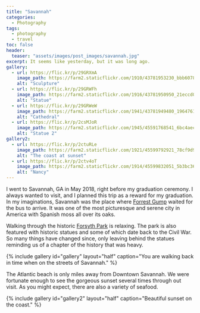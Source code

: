 ```yaml
---
title: "Savannah"
categories:
  - Photography
tags:
  - photography
  - travel
toc: false
header:
  teaser: "assets/images/post_images/savannah.jpg"
excerpt: It seems like yesterday, but it was long ago.
gallery:
  - url: https://flic.kr/p/29GRXmA
    image_path: https://farm2.staticflickr.com/1910/43781953230_bbb60788a3_k.jpg
    alt: "Sculpture"
  - url: https://flic.kr/p/29GRWFh
    image_path: https://farm2.staticflickr.com/1916/43781950950_21eccd0734_k.jpg
    alt: "Statue"
  - url: https://flic.kr/p/29GRWeW
    image_path: https://farm2.staticflickr.com/1941/43781949480_1964761eed_k.jpg
    alt: "Cathedral"
  - url: https://flic.kr/p/2csMJoR
    image_path: https://farm2.staticflickr.com/1945/45591768541_6bc4aec080_k.jpg
    alt: "Statue 2"
gallery2:
  - url: https://flic.kr/p/2ctuRLe
    image_path: https://farm2.staticflickr.com/1921/45599792921_78cf9d9230_k.jpg
    alt: "The coast at sunset"
  - url: https://flic.kr/p/2ctv4oT
    image_path: https://farm2.staticflickr.com/1914/45599832051_5b3bc367da_k.jpg
    alt: "Nancy"
---
```


I went to Savannah, GA in May 2018, right before my graduation ceremony. I always wanted to visit, and I planned this trip as a reward for my graduation. In my imaginations, Savannah was the place where [Forrest Gump](http://www.savannahtheatre.com/forrest-gump-bus-stop-bench/) waited for the bus to arrive. It was one of the most picturesque and serene city in America with Spanish moss all over its oaks. 

Walking through the historic [Forsyth Park](https://en.wikipedia.org/wiki/Forsyth_Park) is relaxing. The park is also featured with historic statues and some of which date back to the Civil War. So many things have changed since, only leaving behind the statues reminding us of a chapter of the history that was heavy.

{% include gallery id="gallery" layout="half" caption="You are walking back in time when on the streets of Savannah." %}

The Atlantic beach is only miles away from Downtown Savannah. We were fortunate enough to see the gorgeous sunset several times through out visit. As you might expect, there are also a variety of seafood. 

{% include gallery id="gallery2" layout="half" caption="Beautiful sunset on the coast." %}
